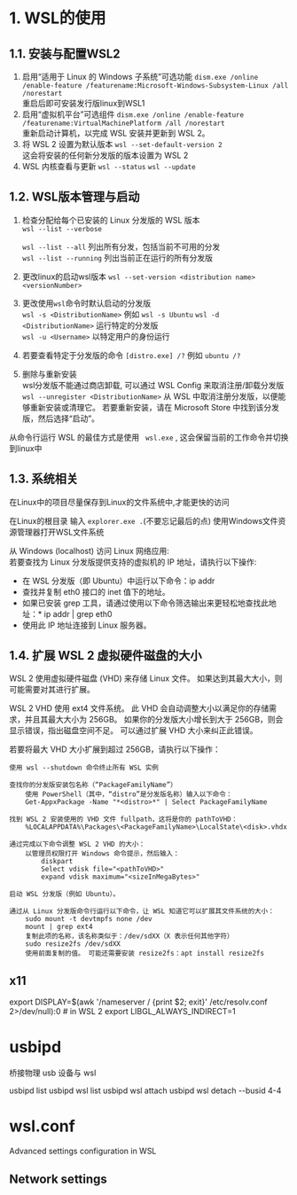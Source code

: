 # 1. WSL的使用

## 1.1. 安装与配置WSL2

1. 启用“适用于 Linux 的 Windows 子系统”可选功能
   `dism.exe /online /enable-feature /featurename:Microsoft-Windows-Subsystem-Linux /all /norestart`  
   重启后即可安装发行版linux到WSL1
2. 启用“虚拟机平台”可选组件
   `dism.exe /online /enable-feature /featurename:VirtualMachinePlatform /all /norestart`  
   重新启动计算机，以完成 WSL 安装并更新到 WSL 2。  
3. 将 WSL 2 设置为默认版本
   `wsl --set-default-version 2`  
   这会将安装的任何新分发版的版本设置为 WSL 2  
4. WSL 内核查看与更新
   `wsl --status`
   `wsl --update`


## 1.2. WSL版本管理与启动

1. 检查分配给每个已安装的 Linux 分发版的 WSL 版本  
   `wsl --list --verbose`  

   `wsl --list --all` 列出所有分发，包括当前不可用的分发  
   `wsl --list --running`   列出当前正在运行的所有分发版  
2. 更改linux的启动wsl版本
   `wsl --set-version <distribution name> <versionNumber>`  
3. 更改使用`wsl`命令时默认启动的分发版  
   `wsl -s <DistributionName>`  例如 `wsl -s Ubuntu`
   `wsl -d <DistributionName>` 运行特定的分发版  
   `wsl -u <Username>`  以特定用户的身份运行   
4. 若要查看特定于分发版的命令
    `[distro.exe] /?`  例如 `ubuntu /?`  
5. 删除与重新安装  
   wsl分发版不能通过商店卸载, 可以通过 WSL Config 来取消注册/卸载分发版  
   `wsl --unregister <DistributionName>`  从 WSL 中取消注册分发版，以便能够重新安装或清理它。 若要重新安装，请在 Microsoft Store 中找到该分发版，然后选择“启动”。


从命令行运行 WSL 的最佳方式是使用 ` wsl.exe` , 这会保留当前的工作命令并切换到linux中  


## 1.3. 系统相关
在Linux中的项目尽量保存到Linux的文件系统中,才能更快的访问  

在Linux的根目录 输入 ` explorer.exe . `(不要忘记最后的点) 使用Windows文件资源管理器打开WSL文件系统  

从 Windows (localhost) 访问 Linux 网络应用:  
若要查找为 Linux 分发版提供支持的虚拟机的 IP 地址，请执行以下操作:  
* 在 WSL 分发版（即 Ubuntu）中运行以下命令：ip addr
* 查找并复制 eth0 接口的 inet 值下的地址。
* 如果已安装 grep 工具，请通过使用以下命令筛选输出来更轻松地查找此地址：* ip addr | grep eth0
* 使用此 IP 地址连接到 Linux 服务器。
  


## 1.4. 扩展 WSL 2 虚拟硬件磁盘的大小  
WSL 2 使用虚拟硬件磁盘 (VHD) 来存储 Linux 文件。 如果达到其最大大小，则可能需要对其进行扩展。

WSL 2 VHD 使用 ext4 文件系统。 此 VHD 会自动调整大小以满足你的存储需求，并且其最大大小为 256GB。 如果你的分发版大小增长到大于 256GB，则会显示错误，指出磁盘空间不足。 可以通过扩展 VHD 大小来纠正此错误。

若要将最大 VHD 大小扩展到超过 256GB，请执行以下操作：

    使用 wsl --shutdown 命令终止所有 WSL 实例

    查找你的分发版安装包名称（“PackageFamilyName”）
        使用 PowerShell（其中，“distro”是分发版名称）输入以下命令：
        Get-AppxPackage -Name "*<distro>*" | Select PackageFamilyName

    找到 WSL 2 安装使用的 VHD 文件 fullpath，这将是你的 pathToVHD：
        %LOCALAPPDATA%\Packages\<PackageFamilyName>\LocalState\<disk>.vhdx

    通过完成以下命令调整 WSL 2 VHD 的大小：
        以管理员权限打开 Windows 命令提示，然后输入：
            diskpart
            Select vdisk file="<pathToVHD>"
            expand vdisk maximum="<sizeInMegaBytes>"

    启动 WSL 分发版（例如 Ubuntu）。

    通过从 Linux 分发版命令行运行以下命令，让 WSL 知道它可以扩展其文件系统的大小：
        sudo mount -t devtmpfs none /dev
        mount | grep ext4
        复制此项的名称，该名称类似于：/dev/sdXX（X 表示任何其他字符）
        sudo resize2fs /dev/sdXX
        使用前面复制的值。 可能还需要安装 resize2fs：apt install resize2fs

## x11

export DISPLAY=$(awk '/nameserver / {print $2; exit}' /etc/resolv.conf 2>/dev/null):0 # in WSL 2
export LIBGL_ALWAYS_INDIRECT=1

# usbipd

桥接物理 usb 设备与 wsl

usbipd list
usbipd wsl list
usbipd wsl attach
usbipd wsl detach --busid 4-4

# wsl.conf

Advanced settings configuration in WSL  


## Network settings

